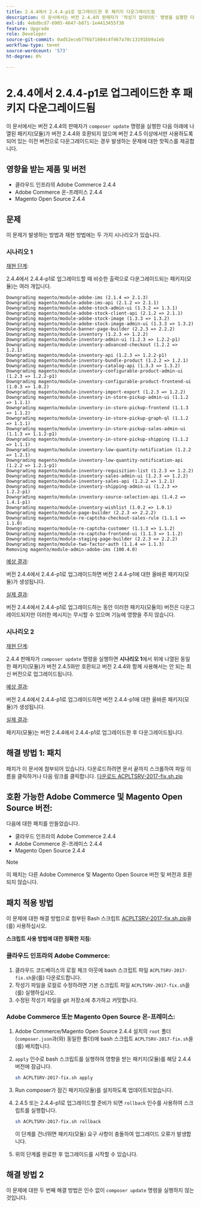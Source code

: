 ```yaml
---
title: 2.4.4에서 2.4.4-p1로 업그레이드한 후 패키지 다운그레이드됨
description: 이 문서에서는 버전 2.4.4의 판매자가 '작성기 업데이트' 명령을 실행한 다음 아래에 나열된 패키지(모듈)가 버전 2.4.4와 호환되지 않으며 버전 2.4.5 이상에서만 사용해야 하는 이전 버전으로 다운그레이드되는 문제에 대한 핫픽스를 제공합니다.
exl-id: 4ebdbcd7-6905-4647-b071-1e4413455f38
feature: Upgrade
role: Developer
source-git-commit: 0ad52eceb776b71604c4f467a70c13191bb9a1eb
workflow-type: tm+mt
source-wordcount: '573'
ht-degree: 0%

---
```


# 2.4.4에서 2.4.4-p1로 업그레이드한 후 패키지 다운그레이드됨

이 문서에서는 버전 2.4.4의 판매자가 `composer update` 명령을 실행한 다음 아래에 나열된 패키지(모듈)가 버전 2.4.4와 호환되지 않으며 버전 2.4.5 이상에서만 사용하도록 되어 있는 이전 버전으로 다운그레이드되는 경우 발생하는 문제에 대한 핫픽스를 제공합니다.

## 영향을 받는 제품 및 버전

* 클라우드 인프라의 Adobe Commerce 2.4.4
* Adobe Commerce 온-프레미스 2.4.4
* Magento Open Source 2.4.4

## 문제

이 문제가 발생하는 방법과 재현 방법에는 두 가지 시나리오가 있습니다.

### 시나리오 1

<u>재현 단계</u>:

2.4.4에서 2.4.4-p1로 업그레이드할 때 비슷한 출력으로 다운그레이드되는 패키지(모듈)는 여러 개입니다.

```text
Downgrading magento/module-adobe-ims (2.1.4 => 2.1.3)
Downgrading magento/module-adobe-ims-api (2.1.2 => 2.1.1)
Downgrading magento/module-adobe-stock-admin-ui (1.3.2 => 1.3.1)
Downgrading magento/module-adobe-stock-client-api (2.1.2 => 2.1.1)
Downgrading magento/module-adobe-stock-image (1.3.3 => 1.3.2)
Downgrading magento/module-adobe-stock-image-admin-ui (1.3.3 => 1.3.2)
Downgrading magento/module-banner-page-builder (2.2.3 => 2.2.2)
Downgrading magento/module-inventory (1.2.3 => 1.2.2)
Downgrading magento/module-inventory-admin-ui (1.2.3 => 1.2.2-p1)
Downgrading magento/module-inventory-advanced-checkout (1.2.2 => 1.2.1)
Downgrading magento/module-inventory-api (1.2.3 => 1.2.2-p1)
Downgrading magento/module-inventory-bundle-product (1.2.2 => 1.2.1)
Downgrading magento/module-inventory-catalog-api (1.3.3 => 1.3.2)
Downgrading magento/module-inventory-configurable-product-admin-ui (1.2.3 => 1.2.2-p1)
Downgrading magento/module-inventory-configurable-product-frontend-ui (1.0.3 => 1.0.2)
Downgrading magento/module-inventory-import-export (1.2.3 => 1.2.2)
Downgrading magento/module-inventory-in-store-pickup-admin-ui (1.1.2 => 1.1.1)
Downgrading magento/module-inventory-in-store-pickup-frontend (1.1.3 => 1.1.2)
Downgrading magento/module-inventory-in-store-pickup-graph-ql (1.1.2 => 1.1.1)
Downgrading magento/module-inventory-in-store-pickup-sales-admin-ui (1.1.3 => 1.1.2-p1)
Downgrading magento/module-inventory-in-store-pickup-shipping (1.1.2 => 1.1.1)
Downgrading magento/module-inventory-low-quantity-notification (1.2.2 => 1.2.1)
Downgrading magento/module-inventory-low-quantity-notification-api (1.2.2 => 1.2.1-p1)
Downgrading magento/module-inventory-requisition-list (1.2.3 => 1.2.2)
Downgrading magento/module-inventory-sales-admin-ui (1.2.3 => 1.2.2)
Downgrading magento/module-inventory-sales-api (1.2.2 => 1.2.1)
Downgrading magento/module-inventory-shipping-admin-ui (1.2.3 => 1.2.2-p1)
Downgrading magento/module-inventory-source-selection-api (1.4.2 => 1.4.1-p1)
Downgrading magento/module-inventory-wishlist (1.0.2 => 1.0.1)
Downgrading magento/module-page-builder (2.2.3 => 2.2.2)
Downgrading magento/module-re-captcha-checkout-sales-rule (1.1.1 => 1.1.0)
Downgrading magento/module-re-captcha-customer (1.1.3 => 1.1.2)
Downgrading magento/module-re-captcha-frontend-ui (1.1.3 => 1.1.2)
Downgrading magento/module-staging-page-builder (2.2.3 => 2.2.2)
Downgrading magento/module-two-factor-auth (1.1.4 => 1.1.3)
Removing magento/module-admin-adobe-ims (100.4.0)
```

<u>예상 결과</u>:

버전 2.4.4에서 2.4.4-p1로 업그레이드하면 버전 2.4.4-p1에 대한 올바른 패키지(모듈)가 생성됩니다.

<u>실제 결과</u>:

버전 2.4.4에서 2.4.4-p1로 업그레이드하는 동안 이러한 패키지(모듈의) 버전은 다운그레이드되지만 이러한 메시지는 무시할 수 있으며 기능에 영향을 주지 않습니다.

### 시나리오 2

<u>재현 단계</u>:

2.4.4 판매자가 `composer update` 명령을 실행하면 **시나리오 1**&#x200B;에서 위에 나열된 동일한 패키지(모듈)가 버전 2.4.5와만 호환되고 버전 2.4.4와 함께 사용해서는 안 되는 최신 버전으로 업그레이드됩니다.

<u>예상 결과</u>:

버전 2.4.4에서 2.4.4-p1로 업그레이드하면 버전 2.4.4-p1에 대한 올바른 패키지(모듈)가 생성됩니다.

<u>실제 결과</u>:

패키지(모듈)는 버전 2.4.4에서 2.4.4-p1로 업그레이드한 후 다운그레이드됩니다.

## 해결 방법 1: 패치

패치가 이 문서에 첨부되어 있습니다. 다운로드하려면 문서 끝까지 스크롤하여 파일 이름을 클릭하거나 다음 링크를 클릭합니다. [다운로드 ACPLTSRV-2017-fix.sh.zip](assets/ACPLTSRV-2017-fix.sh.zip)

## 호환 가능한 Adobe Commerce 및 Magento Open Source 버전:

다음에 대한 패치를 만들었습니다.

* 클라우드 인프라의 Adobe Commerce 2.4.4
* Adobe Commerce 온-프레미스 2.4.4
* Magento Open Source 2.4.4

>[!NOTE]
>
>이 패치는 다른 Adobe Commerce 및 Magento Open Source 버전 및 버전과 호환되지 않습니다.

## 패치 적용 방법

이 문제에 대한 해결 방법으로 첨부된 Bash 스크립트 [ACPLTSRV-2017-fix.sh.zip](assets/ACPLTSRV-2017-fix.sh.zip)을(를) 사용하십시오.

**스크립트 사용 방법에 대한 정확한 지침:**

### 클라우드 인프라의 Adobe Commerce:

1. 클라우드 코드베이스의 로컬 체크 아웃에 bash 스크립트 파일 `ACPLTSRV-2017-fix.sh`을(를) 다운로드합니다.
1. 작성기 파일을 로컬로 수정하려면 기본 스크립트 파일 `ACPLTSRV-2017-fix.sh`을(를) 실행하십시오.
1. 수정된 작성기 파일을 git 저장소에 추가하고 커밋합니다.

### Adobe Commerce 또는 Magento Open Source 온-프레미스:

1. Adobe Commerce/Magento Open Source 2.4.4 설치의 `root` 폴더(`composer.json`과(와) 동일한 폴더)에 bash 스크립트 `ACPLTSRV-2017-fix.sh`을(를) 배치합니다.
1. `apply` 인수로 bash 스크립트를 실행하여 영향을 받는 패키지(모듈)를 해당 2.4.4 버전에 잠급니다.

   ```bash
   sh ACPLTSRV-2017-fix.sh apply
   ```

1. Run composer가 잠긴 패키지(모듈)를 설치하도록 업데이트되었습니다.
1. 2.4.5 또는 2.4.4-p1로 업그레이드할 준비가 되면 `rollback` 인수를 사용하여 스크립트를 실행합니다.

   ```bash
   sh ACPLTSRV-2017-fix.sh rollback
   ```

   이 단계를 건너뛰면 패키지(모듈) 요구 사항이 충돌하여 업그레이드 오류가 발생합니다.
1. 위의 단계를 완료한 후 업그레이드를 시작할 수 있습니다.

## 해결 방법 2

이 문제에 대한 두 번째 해결 방법은 인수 없이 `composer update` 명령을 실행하지 않는 것입니다.
